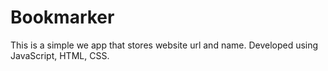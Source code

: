 # Bookmarker

This is a simple we app that stores website url and name. Developed using JavaScript, HTML, CSS.

